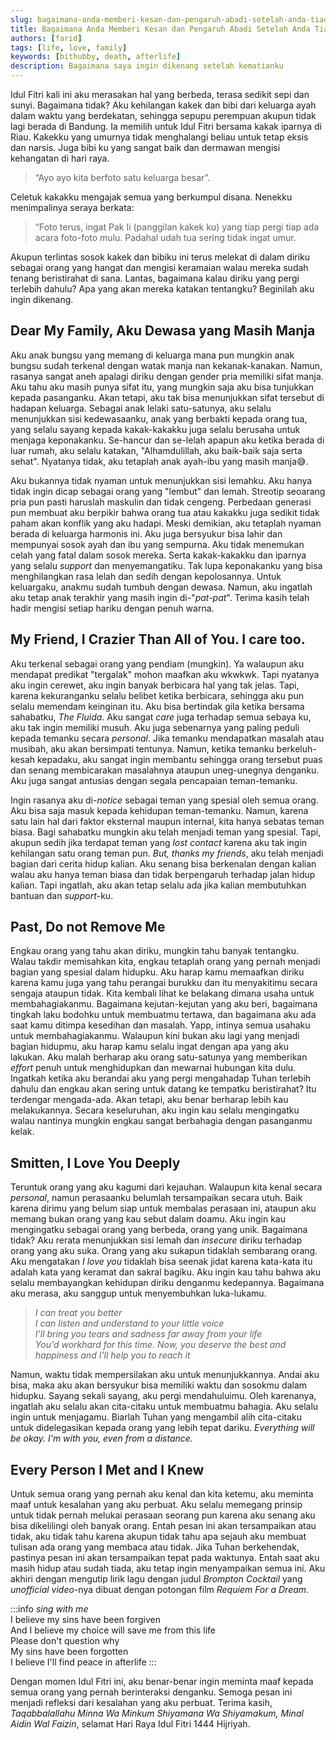 ```yaml
---
slug: bagaimana-anda-memberi-kesan-dan-pengaruh-abadi-setelah-anda-tiada
title: Bagaimana Anda Memberi Kesan dan Pengaruh Abadi Setelah Anda Tiada?
authors: [farid]
tags: [life, love, family]
keywords: [bithubby, death, afterlife]
description: Bagaimana saya ingin dikenang setelah kematianku
---
```


Idul Fitri kali ini aku merasakan hal yang berbeda, terasa sedikit sepi dan sunyi. Bagaimana tidak? Aku kehilangan kakek dan bibi dari keluarga ayah dalam waktu yang berdekatan, sehingga sepupu perempuan akupun tidak lagi berada di Bandung. Ia memilih untuk Idul Fitri bersama kakak iparnya di Riau. Kakekku yang umurnya tidak menghalangi beliau untuk tetap eksis dan narsis. Juga bibi ku yang sangat baik dan dermawan mengisi kehangatan di hari raya.

<!-- truncate -->

> “Ayo ayo kita berfoto satu keluarga besar”.

Celetuk kakakku mengajak semua yang berkumpul disana. Nenekku menimpalinya seraya berkata:

> “Foto terus, ingat Pak Ii (panggilan kakek ku) yang tiap pergi tiap ada acara foto-foto mulu. Padahal udah tua sering tidak ingat umur.

Akupun terlintas sosok kakek dan bibiku ini terus melekat di dalam diriku sebagai orang yang hangat dan mengisi keramaian walau mereka sudah tenang beristirahat di sana. Lantas, bagaimana kalau diriku yang pergi terlebih dahulu? Apa yang akan mereka katakan tentangku? Beginilah aku ingin dikenang.

## Dear My Family, Aku Dewasa yang Masih Manja

Aku anak bungsu yang memang di keluarga mana pun mungkin anak bungsu sudah terkenal dengan watak manja nan kekanak-kanakan. Namun, rasanya sangat aneh apalagi diriku dengan gender pria memiliki sifat manja. Aku tahu aku masih punya sifat itu, yang mungkin saja aku bisa tunjukkan kepada pasanganku. Akan tetapi, aku tak bisa menunjukkan sifat tersebut di hadapan keluarga. Sebagai anak lelaki satu-satunya, aku selalu menunjukkan sisi kedewasaanku, anak yang berbakti kepada orang tua, yang selalu sayang kepada kakak-kakakku juga selalu berusaha untuk menjaga keponakanku. Se-hancur dan se-lelah apapun aku ketika berada di luar rumah, aku selalu katakan, "Alhamdulillah, aku baik-baik saja serta sehat". Nyatanya tidak, aku tetaplah anak ayah-ibu yang masih manja😅.

Aku bukannya tidak nyaman untuk menunjukkan sisi lemahku. Aku hanya tidak ingin dicap sebagai orang yang "lembut" dan lemah. Streotip seoarang pria pun pasti haruslah maskulin dan tidak cengeng. Perbedaan generasi pun membuat aku berpikir bahwa orang tua atau kakakku juga sedikit tidak paham akan konflik yang aku hadapi. Meski demikian, aku tetaplah nyaman berada di keluarga harmonis ini. Aku juga bersyukur bisa lahir dan mempunyai sosok ayah dan ibu yang sempurna. Aku tidak menemukan celah yang fatal dalam sosok mereka. Serta kakak-kakakku dan iparnya yang selalu _support_ dan menyemangatiku. Tak lupa keponakanku yang bisa menghilangkan rasa lelah dan sedih dengan kepolosannya. Untuk keluargaku, anakmu sudah tumbuh dengan dewasa. Namun, aku ingatlah aku tetap anak terakhir yang masih ingin di-"_pat-pat_". Terima kasih telah hadir mengisi setiap hariku dengan penuh warna.

## My Friend, I Crazier Than All of You. I care too.

Aku terkenal sebagai orang yang pendiam (mungkin). Ya walaupun aku mendapat predikat "tergalak" mohon maafkan aku wkwkwk. Tapi nyatanya aku ingin cerewet, aku ingin banyak berbicara hal yang tak jelas. Tapi, karena kekuranganku selalu belibet ketika berbicara, sehingga aku pun selalu memendam keinginan itu. Aku bisa bertindak gila ketika bersama sahabatku, _The Fluida_. Aku sangat _care_ juga terhadap semua sebaya ku, aku tak ingin memiliki musuh. Aku juga sebenarnya yang paling peduli kepada temanku secara _personal_. Jika temanku mendapatkan masalah atau musibah, aku akan bersimpati tentunya. Namun, ketika temanku berkeluh-kesah kepadaku, aku sangat ingin membantu sehingga orang tersebut puas dan senang membicarakan masalahnya ataupun uneg-unegnya denganku. Aku juga sangat antusias dengan segala pencapaian teman-temanku.

Ingin rasanya aku di-_notice_ sebagai teman yang spesial oleh semua orang. Aku bisa saja masuk kepada kehidupan teman-temanku. Namun, karena satu lain hal dari faktor eksternal maupun internal, kita hanya sebatas teman biasa. Bagi sahabatku mungkin aku telah menjadi teman yang spesial. Tapi, akupun sedih jika terdapat teman yang _lost contact_ karena aku tak ingin kehilangan satu orang teman pun. _But, thanks my friends_, aku telah menjadi bagian dari cerita hidup kalian. Aku senang bisa berkenalan dengan kalian walau aku hanya teman biasa dan tidak berpengaruh terhadap jalan hidup kalian. Tapi ingatlah, aku akan tetap selalu ada jika kalian membutuhkan bantuan dan _support_-ku.

## Past, Do not Remove Me

Engkau orang yang tahu akan diriku, mungkin tahu banyak tentangku. Walau takdir memisahkan kita, engkau tetaplah orang yang pernah menjadi bagian yang spesial dalam hidupku. Aku harap kamu memaafkan diriku karena kamu juga yang tahu perangai burukku dan itu menyakitimu secara sengaja ataupun tidak. Kita kembali lihat ke belakang dimana usaha untuk membahagiakanmu. Bagaimana kejutan-kejutan yang aku beri, bagaimana tingkah laku bodohku untuk membuatmu tertawa, dan bagaimana aku ada saat kamu ditimpa kesedihan dan masalah. Yapp, intinya semua usahaku untuk membahagiakanmu. Walaupun kini bukan aku lagi yang menjadi bagian hidupmu, aku harap kamu selalu ingat dengan apa yang aku lakukan. Aku malah berharap aku orang satu-satunya yang memberikan _effort_ penuh untuk menghidupkan dan mewarnai hubungan kita dulu. Ingatkah ketika aku berandai aku yang pergi mengahadap Tuhan terlebih dahulu dan engkau akan sering untuk datang ke tempatku beristirahat?
Itu terdengar mengada-ada. Akan tetapi, aku benar berharap lebih kau melakukannya. Secara keseluruhan, aku ingin kau selalu mengingatku walau nantinya mungkin engkau sangat berbahagia dengan pasanganmu kelak.

## Smitten, I Love You Deeply

Teruntuk orang yang aku kagumi dari kejauhan. Walaupun kita kenal secara _personal_, namun perasaanku belumlah tersampaikan secara utuh. Baik karena dirimu yang belum siap untuk membalas perasaan ini, ataupun aku memang bukan orang yang kau sebut dalam doamu. Aku ingin kau mengingatku sebagai orang yang berbeda, orang yang unik. Bagaimana tidak? Aku rerata menunjukkan sisi lemah dan _insecure_ diriku terhadap orang yang aku suka. Orang yang aku sukapun tidaklah sembarang orang. Aku mengatakan _I love you_ tidaklah bisa seenak jidat karena kata-kata itu adalah kata yang keramat dan sakral bagiku. Aku ingin kau tahu bahwa aku selalu membayangkan kehidupan diriku denganmu kedepannya. Bagaimana aku merasa, aku sanggup untuk menyembuhkan luka-lukamu.

> _I can treat you better_ <br /> _I can listen and understand to your little voice_ <br /> _I'll bring you tears and sadness far away from your life_ <br /> _You'd workhard for this time. Now, you deserve the best and happiness and I'll help you to reach it_ <br />

Namun, waktu tidak mempersilakan aku untuk menunjukkannya. Andai aku bisa, maka aku akan bersyukur bisa memiliki waktu dan sosokmu dalam hidupku. Sayang sekali sayang, aku pergi mendahuluimu. Oleh karenanya, ingatlah aku selalu akan cita-citaku untuk membuatmu bahagia. Aku selalu ingin untuk menjagamu. Biarlah Tuhan yang mengambil alih cita-citaku untuk didelegasikan kepada orang yang lebih tepat dariku. _Everything will be okay. I'm with you, even from a distance._

## Every Person I Met and I Knew

Untuk semua orang yang pernah aku kenal dan kita ketemu, aku meminta maaf untuk kesalahan yang aku perbuat. Aku selalu memegang prinsip untuk tidak pernah melukai perasaan seorang pun karena aku senang aku bisa dikelilingi oleh banyak orang. Entah pesan ini akan tersampaikan atau tidak, aku tidak tahu karena akupun tidak tahu apa sejauh aku membuat tulisan ada orang yang membaca atau tidak. Jika Tuhan berkehendak, pastinya pesan ini akan tersampaikan tepat pada waktunya. Entah saat aku masih hidup atau sudah tiada, aku tetap ingin menyampaikan semua ini. Aku akhiri dengan mengutip lirik lagu dengan judul _Brompton Cocktail_ yang _unofficial video_-nya dibuat dengan potongan film _Requiem For a Dream_.

:::info _sing with me_
<br />
I believe my sins have been forgiven <br />
And I believe my choice will save me from this life <br />
Please don't question why <br />
My sins have been forgotten <br />
I believe I'll find peace in afterlife
:::

Dengan momen Idul Fitri ini, aku benar-benar ingin meminta maaf kepada semua orang yang pernah berinteraksi denganku. Semoga pesan ini menjadi refleksi dari kesalahan yang aku perbuat. Terima kasih, _Taqabbalallahu Minna Wa Minkum Shiyamana Wa Shiyamakum, Minal Aidin Wal Faizin_, selamat Hari Raya Idul Fitri 1444 Hijriyah.
